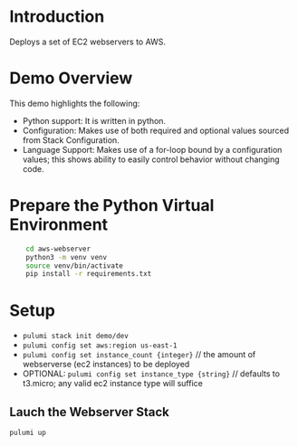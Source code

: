 # Introduction
Deploys a set of EC2 webservers to AWS.

# Demo Overview

This demo highlights the following:
- Python support: It is written in python.
- Configuration: Makes use of both required and optional values sourced from Stack Configuration.
- Language Support: Makes use of a for-loop bound by a configuration values; this shows ability to easily control behavior without changing code.

# Prepare the Python Virtual Environment
```bash
    cd aws-webserver
    python3 -m venv venv
    source venv/bin/activate
    pip install -r requirements.txt
```

# Setup
- `pulumi stack init demo/dev` 
- `pulumi config set aws:region us-east-1`
- `pulumi config set instance_count {integer}` // the amount of webserverse (ec2 instances) to be deployed
- OPTIONAL: `pulumi config set instance_type {string}` // defaults to t3.micro; any valid ec2 instance type will suffice

## Lauch the Webserver Stack
```bash
pulumi up
```
